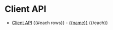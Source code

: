 # Client API

- [Client API](api/client-api/README.md)
{{#each rows}}  - [{{name}}](api/client-api/{{fname}}.md)
{{/each}}
